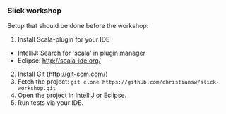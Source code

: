 ### Slick workshop

Setup that should be done before the workshop:

1. Install Scala-plugin for your IDE
 * IntelliJ: Search for 'scala' in plugin manager
 * Eclipse: http://scala-ide.org/
2. Install Git (http://git-scm.com/)
3. Fetch the project: `git clone https://github.com/christiansw/slick-workshop.git`
5. Open the project in IntelliJ or Eclipse.
6. Run tests via your IDE.
